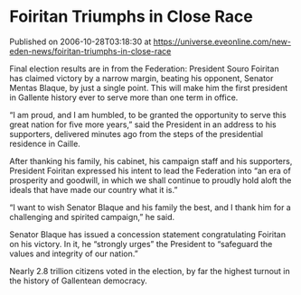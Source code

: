 # Foiritan Triumphs in Close Race
Published on 2006-10-28T03:18:30 at https://universe.eveonline.com/new-eden-news/foiritan-triumphs-in-close-race

Final election results are in from the Federation: President Souro Foiritan has claimed victory by a narrow margin, beating his opponent, Senator Mentas Blaque, by just a single point. This will make him the first president in Gallente history ever to serve more than one term in office.   
  
“I am proud, and I am humbled, to be granted the opportunity to serve this great nation for five more years,” said the President in an address to his supporters, delivered minutes ago from the steps of the presidential residence in Caille.   
  
After thanking his family, his cabinet, his campaign staff and his supporters, President Foiritan expressed his intent to lead the Federation into “an era of prosperity and goodwill, in which we shall continue to proudly hold aloft the ideals that have made our country what it is.”   
  
“I want to wish Senator Blaque and his family the best, and I thank him for a challenging and spirited campaign,” he said.   
  
Senator Blaque has issued a concession statement congratulating Foiritan on his victory. In it, he “strongly urges” the President to “safeguard the values and integrity of our nation.”   
  
Nearly 2.8 trillion citizens voted in the election, by far the highest turnout in the history of Gallentean democracy.

